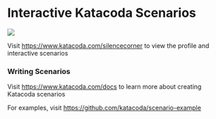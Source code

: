 # Interactive Katacoda Scenarios

[![](http://shields.katacoda.com/katacoda/silencecorner/count.svg)](https://www.katacoda.com/silencecorner "Get your profile on Katacoda.com")

Visit https://www.katacoda.com/silencecorner to view the profile and interactive scenarios

### Writing Scenarios
Visit https://www.katacoda.com/docs to learn more about creating Katacoda scenarios

For examples, visit https://github.com/katacoda/scenario-example
